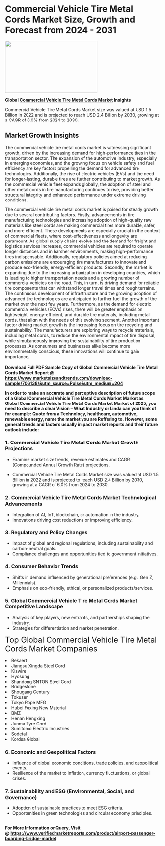 <H1>Commercial Vehicle Tire Metal Cords Market Size, Growth and Forecast from 2024 - 2031</H1><img class="aligncenter size-medium wp-image-584254" src="https://thirdeyenews.in/wp-content/uploads/2024/09/Global-Market-Research-300x168.jpeg" alt="" width="300" height="168" /><p><strong>Global&nbsp;<a href="https://www.marketsizeandtrends.com/download-sample/706138/&amp;utm_source=Pulse&amp;utm_medium=204">Commercial Vehicle Tire Metal Cords Market</a> Insights</strong></p><p>Commercial Vehicle Tire Metal Cords Market size was valued at USD 1.5 Billion in 2022 and is projected to reach USD 2.4 Billion by 2030, growing at a CAGR of 6.0% from 2024 to 2030.</p><p><h2>Market Growth Insights</h2> <p>The commercial vehicle tire metal cords market is witnessing significant growth, driven by the increasing demand for high-performance tires in the transportation sector. The expansion of the automotive industry, especially in emerging economies, and the growing focus on vehicle safety and fuel efficiency are key factors propelling the demand for advanced tire technologies. Additionally, the rise of electric vehicles (EVs) and the need for longer-lasting, durable tires are further contributing to market growth. As the commercial vehicle fleet expands globally, the adoption of steel and other metal cords in tire manufacturing continues to rise, providing better structural integrity and enhanced performance under extreme driving conditions.</p> <p><strong></strong></p> <p>The commercial vehicle tire metal cords market is poised for steady growth due to several contributing factors. Firstly, advancements in tire manufacturing technologies and increasing adoption of high-quality raw materials like steel cords are making commercial tires more durable, safer, and more efficient. These developments are especially crucial in the context of commercial fleets, where cost-effectiveness and longevity are paramount. As global supply chains evolve and the demand for freight and logistics services increases, commercial vehicles are required to operate longer distances and in harsher environments, making high-performance tires indispensable. Additionally, regulatory policies aimed at reducing carbon emissions are encouraging tire manufacturers to innovate and produce eco-friendly, energy-efficient products. Secondly, the market is expanding due to the increasing urbanization in developing countries, which is leading to higher transportation needs and a growing number of commercial vehicles on the road. This, in turn, is driving demand for reliable tire components that can withstand longer travel times and rough terrains. The continuous development of infrastructure and the growing adoption of advanced tire technologies are anticipated to further fuel the growth of the market over the next few years. Furthermore, as the demand for electric commercial vehicles (ECVs) rises, there will be greater emphasis on lightweight, energy-efficient, and durable tire materials, including metal cords, that align with the needs of this evolving segment. Another important factor driving market growth is the increasing focus on tire recycling and sustainability. Tire manufacturers are exploring ways to recycle materials, including metal cords, to reduce the environmental impact of tire disposal, while simultaneously improving the sustainability of tire production processes. As consumers and businesses alike become more environmentally conscious, these innovations will continue to gain importance. <h4></p><p><span class=""><strong>Download Full PDF Sample Copy of Global Commercial Vehicle Tire Metal Cords Market Report</strong> @ <a href="https://www.marketsizeandtrends.com/download-sample/706138/&amp;utm_source=Pulse&amp;utm_medium=204" target="_blank">https://www.marketsizeandtrends.com/download-sample/706138/&amp;utm_source=Pulse&amp;utm_medium=204</a></span></p><p>In order to make an accurate and perceptive description of future scope of a Global&nbsp;Commercial Vehicle Tire Metal Cords Market Market as Global&nbsp;Commercial Vehicle Tire Metal Cords Market Market of 2025, you need to describe a clear Vision &ndash; What Industry or Linda can you think of for example: Quote from a Technology, healthcare, automotive, renewable energy, name the market you are Reffering to. However, some general trends and factors usually impact market reports and their future outlook include:</p><h3>1.&nbsp;<strong>Commercial Vehicle Tire Metal Cords Market Growth Projections</strong></h3><ul><li>Examine market size trends, revenue estimates and CAGR (Compounded Annual Growth Rate) projections.</li><li><p>Commercial Vehicle Tire Metal Cords Market size was valued at USD 1.5 Billion in 2022 and is projected to reach USD 2.4 Billion by 2030, growing at a CAGR of 6.0% from 2024 to 2030.</p></li></ul><h3>2.&nbsp;<strong>Commercial Vehicle Tire Metal Cords Market Technological Advancements</strong></h3><ul><li>Integration of AI, IoT, blockchain, or automation in the industry.</li><li>Innovations driving cost reductions or improving efficiency.</li></ul><h3>3.&nbsp;<strong>Regulatory and Policy Changes</strong></h3><ul><li>Impact of global and regional regulations, including sustainability and carbon-neutral goals.</li><li>Compliance challenges and opportunities tied to government initiatives.</li></ul><h3>4.&nbsp;<strong>Consumer Behavior Trends</strong></h3><ul><li>Shifts in demand influenced by generational preferences (e.g., Gen Z, Millennials).</li><li>Emphasis on eco-friendly, ethical, or personalized products/services.</li></ul><h3>5.&nbsp;<strong>Global Commercial Vehicle Tire Metal Cords Market Competitive Landscape</strong></h3><ul><li>Analysis of key players, new entrants, and partnerships shaping the industry.</li><li>Strategies for differentiation and market penetration.</li></ul><p data-pm-slice="1 1 []"><span style="color: inherit; font-family: inherit; font-size: 25px;">Top Global Commercial Vehicle Tire Metal Cords Market Companies</span></p><div class="" data-test-id=""><p><li>Bekaert</li><li> Jiangsu Xingda Steel Cord</li><li> Kiswire</li><li> Hyosung</li><li> Shandong SNTON Steel Cord</li><li> Bridgestone</li><li> Shougang Century</li><li> Tokusen</li><li> Tokyo Rope MFG</li><li> Hubei Fuxing New Material</li><li> BMZ</li><li> Henan Hengxing</li><li> Junma Tyre Cord</li><li> Sumitomo Electric Industries</li><li> Sodetal</li><li> Kordsa Global</li></p></div><h3>6.&nbsp;<strong>Economic and Geopolitical Factors</strong></h3><ul><li>Influence of global economic conditions, trade policies, and geopolitical events.</li><li>Resilience of the market to inflation, currency fluctuations, or global crises.</li></ul><h3>7.&nbsp;<strong>Sustainability and ESG (Environmental, Social, and Governance)</strong></h3><ul><li>Adoption of sustainable practices to meet ESG criteria.</li><li>Opportunities in green technologies and circular economy principles.</li></ul><h2><strong style="font-size: 14px;">For More Information or Query, Visit @&nbsp;</strong><a style="background-color: #ffffff; font-size: 14px;" href="https://www.marketsizeandtrends.com/report/commercial-vehicle-tire-metal-cords-market/" target="_blank">https://www.verifiedmarketreports.com/product/airport-passenger-boarding-bridge-market</a></h2>

